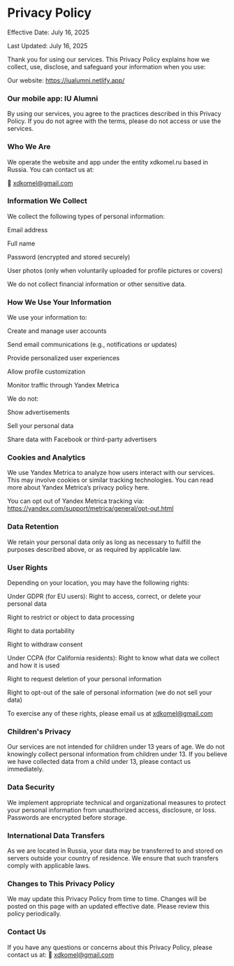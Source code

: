 # Privacy Policy

Effective Date: July 16, 2025

Last Updated: July 16, 2025

Thank you for using our services. This Privacy Policy explains how we collect, use, disclose, and safeguard your information when you use:

Our website: https://iualumni.netlify.app/

### Our mobile app: IU Alumni

By using our services, you agree to the practices described in this Privacy Policy. If you do not agree with the terms, please do not access or use the services.

### Who We Are
We operate the website and app under the entity xdkomel.ru based in Russia. You can contact us at:

📧 xdkomel@gmail.com

### Information We Collect
We collect the following types of personal information:

Email address

Full name

Password (encrypted and stored securely)

User photos (only when voluntarily uploaded for profile pictures or covers)

We do not collect financial information or other sensitive data.

### How We Use Your Information
We use your information to:

Create and manage user accounts

Send email communications (e.g., notifications or updates)

Provide personalized user experiences

Allow profile customization

Monitor traffic through Yandex Metrica

We do not:

Show advertisements

Sell your personal data

Share data with Facebook or third-party advertisers

### Cookies and Analytics
We use Yandex Metrica to analyze how users interact with our services. This may involve cookies or similar tracking technologies. You can read more about Yandex Metrica’s privacy policy here.

You can opt out of Yandex Metrica tracking via: https://yandex.com/support/metrica/general/opt-out.html

### Data Retention
We retain your personal data only as long as necessary to fulfill the purposes described above, or as required by applicable law.

### User Rights
Depending on your location, you may have the following rights:

Under GDPR (for EU users):
Right to access, correct, or delete your personal data

Right to restrict or object to data processing

Right to data portability

Right to withdraw consent

Under CCPA (for California residents):
Right to know what data we collect and how it is used

Right to request deletion of your personal information

Right to opt-out of the sale of personal information (we do not sell your data)

To exercise any of these rights, please email us at xdkomel@gmail.com

### Children's Privacy
Our services are not intended for children under 13 years of age. We do not knowingly collect personal information from children under 13. If you believe we have collected data from a child under 13, please contact us immediately.

### Data Security
We implement appropriate technical and organizational measures to protect your personal information from unauthorized access, disclosure, or loss. Passwords are encrypted before storage.

### International Data Transfers
As we are located in Russia, your data may be transferred to and stored on servers outside your country of residence. We ensure that such transfers comply with applicable laws.

### Changes to This Privacy Policy
We may update this Privacy Policy from time to time. Changes will be posted on this page with an updated effective date. Please review this policy periodically.

### Contact Us
If you have any questions or concerns about this Privacy Policy, please contact us at:
📧 xdkomel@gmail.com